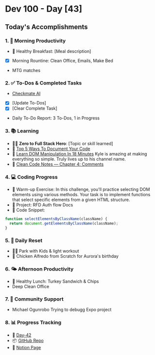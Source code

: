 # Dev 100 - Day [43]

## Today's Accomplishments

### 1. 🌅 Morning Productivity

- 🍳 Healthy Breakfast: [Meal description]
- [x] Morning Rountine: Clean Office, Emails, Make Bed
- MTG matches

### 2. ✅ To-Dos & Completed Tasks

- [Checkmate AI](https://checkmate-ai.vercel.app/)
- [X] [Update To-Dos]
- [X] [Clear Complete Task]
- Daily To-Do Report: 3 To-Dos, 1 in Progress

### 3. 📚 Learning

- 🦸‍♂️ **Zero to Full Stack Hero**: [Topic or skill learned]
- 🔗 [Top 5 Ways To Document Your Code](https://www.youtube.com/watch?v=uPMxUnBjGG8)
- 🔗 [Learn DOM Manipulation In 18 Minutes](https://www.youtube.com/watch?v=y17RuWkWdn) Kyle is amazing at making everything so simple. Truly lives up to his channel name.
- 🔗 [Clean Code Notes — Chapter 4: Comments](https://medium.com/@akineralkan/clean-code-notes-chapter-4-comments-7db25fdd1055)

### 4. 💻 Coding Progress

- 🧠 Warm-up Exercise: In this challenge, you'll practice selecting DOM elements using various methods. Your task is to implement functions that select specific elements from a given HTML structure.
- 🦺 Project: RFD Auth flow Docs
- 📝 Code Snippet:

```javascript
function selectElementsByClassName(className) {
  return document.getElementsByClassName(className);
}
```

### 5. 🔄 Daily Reset

- 🏋️‍♂️ Park with Kids & light workout
- 🧘 Chicken Alfredo from Scratch for Aurora's birthday

### 6. 🌤️ Afternoon Productivity

- 🍱 Healthy Lunch: Turkey Sandwich & Chips
- Deep Clean Office

### 7. 🤝 Community Support

-  Michael Ogunrobo Trying to debugg Expo project

### 8. 📊 Progress Tracking

- 🏫 [Day-42](https://www.skool.com/universityofcode/dev-100-day-42)
- 📦 [GitHub Repo](https://github.com/Digitl-Alchemyst/dev100/blob/main/Day-42/day42.md)
- 📄 [Notion Page](https://liberating-galley-48d.notion.site/Dev100-Coding-Lifestyle-Challenge-a85ec9fba3ce41f3b29d581a1a85d92b?pvs=4)

